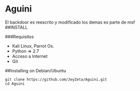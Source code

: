 # Aguini
El backdoor es reescrito y modificado los demas es parte de msf
##INSTALL

###Requisitos

   * Kali Linux, Parrot Os.
   * Python => 2.7
   * Acceso a Internet
   * Git
   
##Installing on Debian/Ubuntu

    git clone https://github.com/JeyZeta/Aguini.git
    cd Aguini
